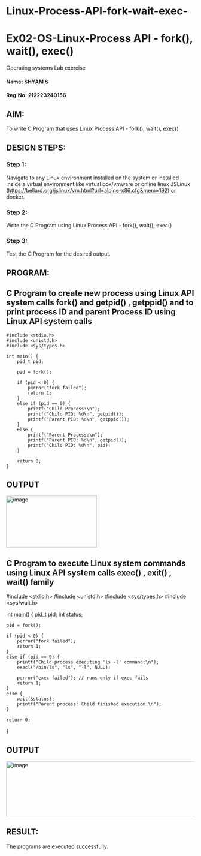 # Linux-Process-API-fork-wait-exec-
# Ex02-OS-Linux-Process API - fork(), wait(), exec()
Operating systems Lab exercise
#### Name: SHYAM S
#### Reg.No: 212223240156

## AIM:
To write C Program that uses Linux Process API - fork(), wait(), exec()

## DESIGN STEPS:

### Step 1:

Navigate to any Linux environment installed on the system or installed inside a virtual environment like virtual box/vmware or online linux JSLinux (https://bellard.org/jslinux/vm.html?url=alpine-x86.cfg&mem=192) or docker.

### Step 2:

Write the C Program using Linux Process API - fork(), wait(), exec()

### Step 3:

Test the C Program for the desired output. 

## PROGRAM:

## C Program to create new process using Linux API system calls fork() and getpid() , getppid() and to print process ID and parent Process ID using Linux API system calls

```
#include <stdio.h>
#include <unistd.h>
#include <sys/types.h>

int main() {
    pid_t pid;

    pid = fork();

    if (pid < 0) {
        perror("fork failed");
        return 1;
    } 
    else if (pid == 0) {
        printf("Child Process:\n");
        printf("Child PID: %d\n", getpid());
        printf("Parent PID: %d\n", getppid());
    } 
    else {
        printf("Parent Process:\n");
        printf("Parent PID: %d\n", getpid());
        printf("Child PID: %d\n", pid);
    }

    return 0;
}

```
## OUTPUT
<img width="242" height="138" alt="image" src="https://github.com/user-attachments/assets/5ec3e9c4-23bb-4f32-92f0-be4be17a12e7" />

## C Program to execute Linux system commands using Linux API system calls exec() , exit() , wait() family
#include <stdio.h>
#include <unistd.h>
#include <sys/types.h>
#include <sys/wait.h>

int main() {
    pid_t pid;
    int status;

    pid = fork();

    if (pid < 0) {
        perror("fork failed");
        return 1;
    } 
    else if (pid == 0) {
        printf("Child process executing 'ls -l' command:\n");
        execl("/bin/ls", "ls", "-l", NULL);

        perror("exec failed"); // runs only if exec fails
        return 1;
    } 
    else {
        wait(&status);
        printf("Parent process: Child finished execution.\n");
    }

    return 0;
}


## OUTPUT
<img width="527" height="147" alt="image" src="https://github.com/user-attachments/assets/6e2d44ed-461c-4c5e-bf24-dd8a0dc1394d" />

## RESULT:
The programs are executed successfully.
